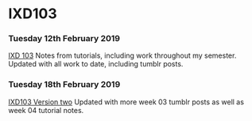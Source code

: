 # IXD103

### Tuesday 12th February 2019
[IXD 103](https://ailsiseburns.github.io/IXD103/ixd103.html)
Notes from tutorials, including work throughout my semester. Updated with all work to date, including tumblr posts.

### Tuesday 18th February 2019
[IXD103 Version two](https://ailsiseburns.github.io/IXD103/ixd103_2.html)
Updated with more week 03 tumblr posts as well as week 04 tutorial notes.